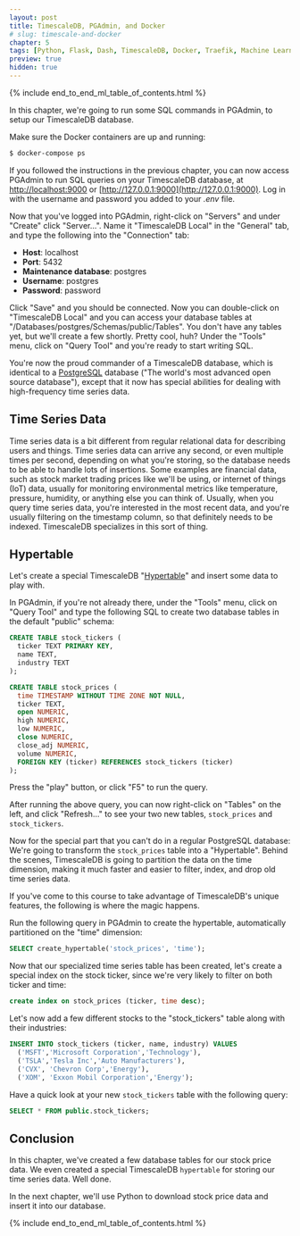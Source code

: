 ```yaml
---
layout: post
title: TimescaleDB, PGAdmin, and Docker
# slug: timescale-and-docker
chapter: 5
tags: [Python, Flask, Dash, TimescaleDB, Docker, Traefik, Machine Learning]
preview: true
hidden: true
---
```


{% include end_to_end_ml_table_of_contents.html %}


In this chapter, we're going to run some SQL commands in PGAdmin, to setup our TimescaleDB database. 

Make sure the Docker containers are up and running:

```bash
$ docker-compose ps
```

If you followed the instructions in the previous chapter, you can now access PGAdmin to run SQL queries on your TimescaleDB database, at [http://localhost:9000](http://localhost:9000) or [http://127.0.0.1:9000](http://127.0.0.1:9000). Log in with the username and password you added to your *.env* file.

Now that you've logged into PGAdmin, right-click on "Servers" and under "Create" click "Server...". Name it "TimescaleDB Local" in the "General" tab, and type the following into the "Connection" tab:

* **Host**: localhost
* **Port**: 5432
* **Maintenance database**: postgres
* **Username**: postgres
* **Password**: password

Click "Save" and you should be connected. Now you can double-click on "TimescaleDB Local" and you can access your database tables at "/Databases/postgres/Schemas/public/Tables". You don't have any tables yet, but we'll create a few shortly. Pretty cool, huh? Under the "Tools" menu, click on "Query Tool" and you're ready to start writing SQL.

You're now the proud commander of a TimescaleDB database, which is identical to a [PostgreSQL](https://www.postgresql.org/) database ("The world's most advanced open source database"), except that it now has special abilities for dealing with high-frequency time series data.

## Time Series Data

Time series data is a bit different from regular relational data for describing users and things. Time series data can arrive any second, or even multiple times per second, depending on what you're storing, so the database needs to be able to handle lots of insertions. Some examples are financial data, such as stock market trading prices like we'll be using, or internet of things (IoT) data, usually for monitoring environmental metrics like temperature, pressure, humidity, or anything else you can think of. Usually, when you query time series data, you're interested in the most recent data, and you're usually filtering on the timestamp column, so that definitely needs to be indexed. TimescaleDB specializes in this sort of thing.

## Hypertable

Let's create a special TimescaleDB "[Hypertable](https://docs.timescale.com/latest/using-timescaledb/hypertables)" and insert some data to play with.

In PGAdmin, if you're not already there, under the "Tools" menu, click on "Query Tool" and type the following SQL to create two database tables in the default "public" schema:

```sql
CREATE TABLE stock_tickers (
  ticker TEXT PRIMARY KEY,
  name TEXT,
  industry TEXT
);

CREATE TABLE stock_prices (
  time TIMESTAMP WITHOUT TIME ZONE NOT NULL,
  ticker TEXT,
  open NUMERIC,
  high NUMERIC,
  low NUMERIC,
  close NUMERIC,
  close_adj NUMERIC,
  volume NUMERIC,
  FOREIGN KEY (ticker) REFERENCES stock_tickers (ticker)
);
```

Press the "play" button, or click "F5" to run the query.

After running the above query, you can now right-click on "Tables" on the left, and click "Refresh..." to see your two new tables, `stock_prices` and `stock_tickers`.

Now for the special part that you can't do in a regular PostgreSQL database: We're going to transform the `stock_prices` table into a "Hypertable". Behind the scenes, TimescaleDB is going to partition the data on the time dimension, making it much faster and easier to filter, index, and drop old time series data.

If you've come to this course to take advantage of TimescaleDB's unique features, the following is where the magic happens.

Run the following query in PGAdmin to create the hypertable, automatically partitioned on the "time" dimension:

```sql
SELECT create_hypertable('stock_prices', 'time');
```

Now that our specialized time series table has been created, let's create a special index on the stock ticker, since we're very likely to filter on both ticker and time:

```sql
create index on stock_prices (ticker, time desc);
```

Let's now add a few different stocks to the "stock_tickers" table along with their industries:

```sql
INSERT INTO stock_tickers (ticker, name, industry) VALUES
  ('MSFT','Microsoft Corporation','Technology'),
  ('TSLA','Tesla Inc','Auto Manufacturers'),
  ('CVX', 'Chevron Corp','Energy'),
  ('XOM', 'Exxon Mobil Corporation','Energy');
```

Have a quick look at your new `stock_tickers` table with the following query:

```sql
SELECT * FROM public.stock_tickers;
```

## Conclusion

In this chapter, we've created a few database tables for our stock price data. We even created a special TimescaleDB `hypertable` for storing our time series data. Well done.

In the next chapter, we'll use Python to download stock price data and insert it into our database.


{% include end_to_end_ml_table_of_contents.html %}
